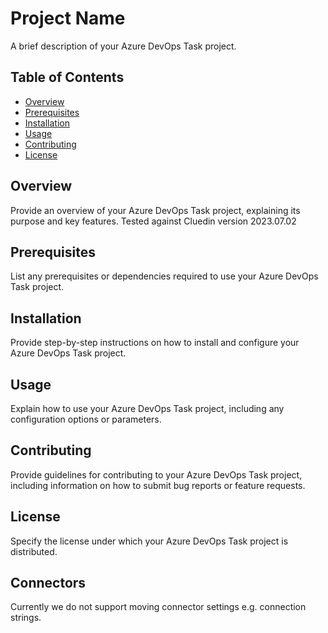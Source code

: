 # Project Name

A brief description of your Azure DevOps Task project.

## Table of Contents

- [Overview](#overview)
- [Prerequisites](#prerequisites)
- [Installation](#installation)
- [Usage](#usage)
- [Contributing](#contributing)
- [License](#license)

## Overview

Provide an overview of your Azure DevOps Task project, explaining its purpose and key features.
Tested against Cluedin version 2023.07.02

## Prerequisites

List any prerequisites or dependencies required to use your Azure DevOps Task project.

## Installation

Provide step-by-step instructions on how to install and configure your Azure DevOps Task project.

## Usage

Explain how to use your Azure DevOps Task project, including any configuration options or parameters.

## Contributing

Provide guidelines for contributing to your Azure DevOps Task project, including information on how to submit bug reports or feature requests.

## License

Specify the license under which your Azure DevOps Task project is distributed.



## Connectors

Currently we do not support moving connector settings e.g. connection strings.